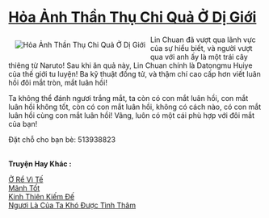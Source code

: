 <a href="https://truyenwiki.net/hoa-anh-than-thu-chi-qua-o-di-gioi.35815/" title="Hỏa Ảnh Thần Thụ Chi Quả Ở Dị Giới"><h1>Hỏa Ảnh Thần Thụ Chi Quả Ở Dị Giới</h1></a><div style="display:table"><img align="right" style="float: left; padding: 10px;" src="https://truyenwiki.net/a/img/str/src/35815.jpg" alt="Hỏa Ảnh Thần Thụ Chi Quả Ở Dị Giới">Lin Chuan đã vượt qua lãnh vực của sự hiểu biết, và người vượt qua với anh ấy là một trái cây thiêng từ Naruto! Sau khi ăn quả này, Lin Chuan chính là Datongmu Huiye của thế giới tu luyện! Ba kỹ thuật đồng tử, và thậm chí cao cấp hơn viết luân hồi đôi mắt tròn, mắt luân hồi!<p></p> Ta không thể đánh ngươi trắng mắt, ta còn có con mắt luân hồi, con mắt luân hồi không tốt, còn có con mắt luân hồi, không có cách nào, có con mắt luân hồi cùng con mắt luân hồi! Vâng, luôn có một cái phù hợp với đôi mắt của bạn!<p></p> Đặt chỗ cho bạn bè: 513938823</div><p><br><b>Truyện Hay Khác :</b></p><a href="https://truyenwiki.net/o-re-vi-te.35687/" alt="Ở Rể Vì Tế">Ở Rể Vì Tế</a><br/><a href="https://github.com/nownovels/wikidich/tree/master/truyenhay/35103" alt="Mãnh Tốt">Mãnh Tốt</a><br/><a href="https://github.com/nownovels/wikidich/tree/master/truyenhay/35284" alt="Kinh Thiên Kiếm Đế">Kinh Thiên Kiếm Đế</a><br/><a href="https://github.com/nownovels/wikidich/tree/master/truyenhay/35722" alt="Ngươi Là Của Ta Khó Được Tình Thâm">Ngươi Là Của Ta Khó Được Tình Thâm</a><br/>